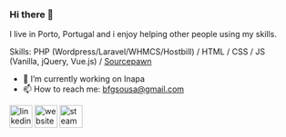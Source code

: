 ### Hi there 👋

I live in Porto, Portugal and i enjoy helping other people using my skills. 

Skills: PHP (Wordpress/Laravel/WHMCS/Hostbill) / HTML / CSS / JS (Vanilla, jQuery, Vue.js) / [Sourcepawn](https://wiki.alliedmods.net/Category:SourceMod_Scripting)

- 🔭 I’m currently working on Inapa 
- 📫 How to reach me: bfgsousa@gmail.com


[<img src='https://cdn.jsdelivr.net/npm/simple-icons@3.0.1/icons/linkedin.svg' alt='linkedin' height='40'>](https://www.linkedin.com/in/bernardinosousa/)  [<img src='https://cdn.jsdelivr.net/npm/simple-icons@3.0.1/icons/icloud.svg' alt='website' height='40'>](https://bernardinosousa.xyz/)  [<img src='https://cdn.jsdelivr.net/npm/simple-icons@3.0.1/icons/steam.svg' alt='steam' height='40'>](https://steamcommunity.com/id/trayz_)  
